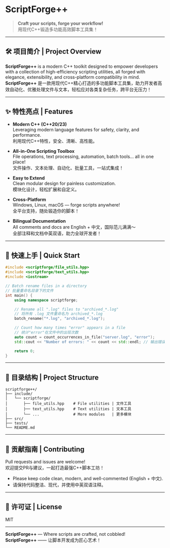 # ScriptForge++

> **Craft your scripts, forge your workflow!**  
> 用现代C++锻造多功能高效脚本工具集！

---

## 🛠️ 项目简介 | Project Overview

**ScriptForge++** is a modern C++ toolkit designed to empower developers with a collection of high-efficiency scripting utilities, all forged with elegance, extensibility, and cross-platform compatibility in mind.  
**ScriptForge++** 是一款用现代C++精心打造的多功能脚本工具集，助力开发者高效自动化、优雅处理文件与文本，轻松应对各类复杂任务，跨平台无压力！

---

## ✨ 特性亮点 | Features

- **Modern C++ (C++20/23)**  
  Leveraging modern language features for safety, clarity, and performance.  
  利用现代C++特性，安全、清晰、高性能。

- **All-in-One Scripting Toolbox**  
  File operations, text processing, automation, batch tools… all in one place!  
  文件操作、文本处理、自动化、批量工具，一站式集成！

- **Easy to Extend**  
  Clean modular design for painless customization.  
  模块化设计，轻松扩展和自定义。

- **Cross-Platform**  
  Windows, Linux, macOS — forge scripts anywhere!  
  全平台支持，随处锻造你的脚本！

- **Bilingual Documentation**  
  All comments and docs are English + 中文，国际范儿满满～  
  全部注释和文档中英双语，助力全球开发者！

---

## 🚀 快速上手 | Quick Start

```cpp
#include <scriptforge/file_utils.hpp>
#include <scriptforge/text_utils.hpp>
#include <iostream>

// Batch rename files in a directory
// 批量重命名目录下的文件
int main() {
    using namespace scriptforge;

    // Rename all ".log" files to "archived_*.log"
    // 将所有 .log 文件重命名为 archived_*.log
    batch_rename("*.log", "archived_*.log");

    // Count how many times "error" appears in a file
    // 统计"error"在文件中的出现次数
    auto count = count_occurrences_in_file("server.log", "error");
    std::cout << "Number of errors: " << count << std::endl; // 输出错误次数

    return 0;
}
```

---

## 🧰 目录结构 | Project Structure

```text
scriptforge++/
├── include/
│   └── scriptforge/
│       ├── file_utils.hpp    # File utilities | 文件工具
│       ├── text_utils.hpp    # Text utilities | 文本工具
│       └── ...               # More modules   | 更多模块
├── src/
├── tests/
└── README.md
```

---

## 🤝 贡献指南 | Contributing

Pull requests and issues are welcome!  
欢迎提交PR与建议，一起打造最强C++脚本工坊！

- Please keep code clean, modern, and well-commented (English + 中文).
- 请保持代码整洁、现代，并使用中英双语注释。

---

## 📄 许可证 | License

MIT

---

**ScriptForge++** — Where scripts are crafted, not cobbled!  
**ScriptForge++** —— 让脚本开发成为匠心艺术！
